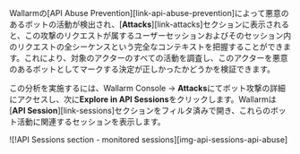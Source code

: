 Wallarmの[API Abuse Prevention][link-api-abuse-prevention]によって悪意のあるボットの活動が検出され、[**Attacks**][link-attacks]セクションに表示されると、この攻撃のリクエストが属するユーザーセッションおよびそのセッション内のリクエストの全シーケンスという完全なコンテキストを把握することができます。これにより、対象のアクターのすべての活動を調査し、このアクターを悪意のあるボットとしてマークする決定が正しかったかどうかを検証できます。

この分析を実施するには、Wallarm Console → **Attacks**にてボット攻撃の詳細にアクセスし、次に**Explore in API Sessions**をクリックします。Wallarmは[**API Session**][link-sessions]セクションをフィルタ済みで開き、これらのボット活動に関連するセッションを表示します。

![!API Sessions section - monitored sessions][img-api-sessions-api-abuse]